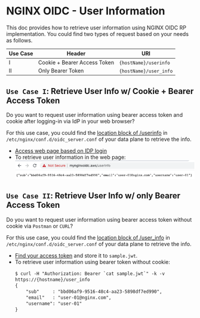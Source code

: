 # NGINX OIDC - User Information
This doc provides how to retrieve user information using NGINX OIDC RP implementation. You could find two types of request based on your needs as follows.

Use Case | Header                       | URI
---------|------------------------------|-----------------------------
I        | Cookie + Bearer Access Token | `{hostName}/userinfo`
II       | Only Bearer Token            | `{hostName}/user_info`


## `Use Case I`: Retrieve User Info w/ Cookie + Bearer Access Token
Do you want to request user information using bearer access token and cookie after logging-in via IdP in your web browser? 

For this use case, you could find the [location block of /userinfo](../../build-context/nginx/conf.d/oidc_server.conf#L80) in `/etc/nginx/conf.d/oidc_server.conf` of your data plane to retrieve the info.

- [Access web page based on IDP login](../01-access-web-and-tokens/README.md#access-web-page-with-nginx-oidc)
- To retrieve user information in the web page:
  ![](./img/userinfo.png)


## `Use Case II`: Retrieve User Info w/ only Bearer Access Token
Do you want to request user information using bearer access token without cookie via `Postman` or `CURL`?

For this use case, you could find the [location block of /user_info](../../build-context/nginx/conf.d/oidc_server.conf#L89) in `/etc/nginx/conf.d/oidc_server.conf` of your data plane to retrieve the info.

- [Find your access token](../01-access-web-and-tokens/README.md#query-current-sessions) and store it to `sample.jwt`.
- To retrieve user information using bearer token without cookie:
  ```
  $ curl -H "Authorization: Bearer `cat sample.jwt`" -k -v https://{hostname}/user_info
  {
      "sub"     : "bbd06af9-9516-48c4-aa23-5898df7ed990",
      "email"   : "user-01@nginx.com",
      "username": "user-01"
  }
  ```
